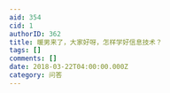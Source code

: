 ```yaml
---
aid: 354
cid: 1
authorID: 362
title: 暖男来了，大家好呀，怎样学好信息技术？
tags: []
comments: []
date: 2018-03-22T04:00:00.000Z
category: 问答
---
```



